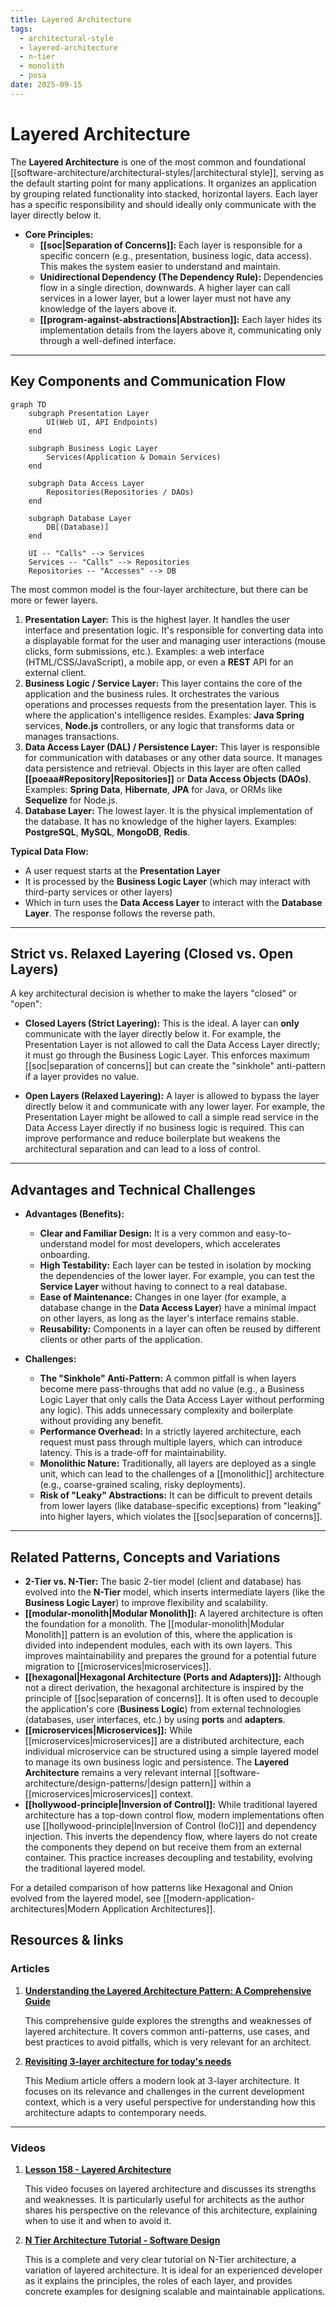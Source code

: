```yaml
---
title: Layered Architecture
tags:
  - architectural-style
  - layered-architecture
  - n-tier
  - monolith
  - posa
date: 2025-09-15
---
```

# Layered Architecture

The **Layered Architecture** is one of the most common and foundational [[software-architecture/architectural-styles/|architectural style]], serving as the default starting point for many applications. It organizes an application by grouping related functionality into stacked, horizontal layers. Each layer has a specific responsibility and should ideally only communicate with the layer directly below it.

* **Core Principles:**
    * **[[soc|Separation of Concerns]]:** Each layer is responsible for a specific concern (e.g., presentation, business logic, data access). This makes the system easier to understand and maintain.
    * **Unidirectional Dependency (The Dependency Rule):** Dependencies flow in a single direction, downwards. A higher layer can call services in a lower layer, but a lower layer must not have any knowledge of the layers above it.
    * **[[program-against-abstractions|Abstraction]]:** Each layer hides its implementation details from the layers above it, communicating only through a well-defined interface.

---

## Key Components and Communication Flow

```mermaid
graph TD
    subgraph Presentation Layer
        UI(Web UI, API Endpoints)
    end

    subgraph Business Logic Layer
        Services(Application & Domain Services)
    end

    subgraph Data Access Layer
        Repositories(Repositories / DAOs)
    end

    subgraph Database Layer
        DB[(Database)]
    end

    UI -- "Calls" --> Services
    Services -- "Calls" --> Repositories
    Repositories -- "Accesses" --> DB
```

The most common model is the four-layer architecture, but there can be more or fewer layers.

1.  **Presentation Layer:** This is the highest layer. It handles the user interface and presentation logic. It's responsible for converting data into a displayable format for the user and managing user interactions (mouse clicks, form submissions, etc.). Examples: a web interface (HTML/CSS/JavaScript), a mobile app, or even a **REST** API for an external client.
2.  **Business Logic / Service Layer:** This layer contains the core of the application and the business rules. It orchestrates the various operations and processes requests from the presentation layer. This is where the application's intelligence resides. Examples: **Java Spring** services, **Node.js** controllers, or any logic that transforms data or manages transactions.
3.  **Data Access Layer (DAL) / Persistence Layer:** This layer is responsible for communication with databases or any other data source. It manages data persistence and retrieval. Objects in this layer are often called **[[poeaa#Repository|Repositories]]** or **Data Access Objects (DAOs)**. Examples: **Spring Data**, **Hibernate**, **JPA** for Java, or ORMs like **Sequelize** for Node.js.
4.  **Database Layer:** The lowest layer. It is the physical implementation of the database. It has no knowledge of the higher layers. Examples: **PostgreSQL**, **MySQL**, **MongoDB**, **Redis**.

**Typical Data Flow:** 

- A user request starts at the **Presentation Layer**
- It is processed by the **Business Logic Layer** (which may interact with third-party services or other layers)
- Which in turn uses the **Data Access Layer** to interact with the **Database Layer**. The response follows the reverse path.

---

## Strict vs. Relaxed Layering (Closed vs. Open Layers)

A key architectural decision is whether to make the layers "closed" or "open":

*   **Closed Layers (Strict Layering):** This is the ideal. A layer can **only** communicate with the layer directly below it. For example, the Presentation Layer is not allowed to call the Data Access Layer directly; it must go through the Business Logic Layer. This enforces maximum [[soc|separation of concerns]] but can create the "sinkhole" anti-pattern if a layer provides no value.

*   **Open Layers (Relaxed Layering):** A layer is allowed to bypass the layer directly below it and communicate with any lower layer. For example, the Presentation Layer might be allowed to call a simple read service in the Data Access Layer directly if no business logic is required. This can improve performance and reduce boilerplate but weakens the architectural separation and can lead to a loss of control.

---

## Advantages and Technical Challenges

* **Advantages (Benefits):**
    * **Clear and Familiar Design:** It is a very common and easy-to-understand model for most developers, which accelerates onboarding.
    * **High Testability:** Each layer can be tested in isolation by mocking the dependencies of the lower layer. For example, you can test the **Service Layer** without having to connect to a real database.
    * **Ease of Maintenance:** Changes in one layer (for example, a database change in the **Data Access Layer**) have a minimal impact on other layers, as long as the layer's interface remains stable.
    * **Reusability:** Components in a layer can often be reused by different clients or other parts of the application.

* **Challenges:**
    * **The "Sinkhole" Anti-Pattern:** A common pitfall is when layers become mere pass-throughs that add no value (e.g., a Business Logic Layer that only calls the Data Access Layer without performing any logic). This adds unnecessary complexity and boilerplate without providing any benefit.
    * **Performance Overhead:** In a strictly layered architecture, each request must pass through multiple layers, which can introduce latency. This is a trade-off for maintainability.
    * **Monolithic Nature:** Traditionally, all layers are deployed as a single unit, which can lead to the challenges of a [[monolithic]] architecture (e.g., coarse-grained scaling, risky deployments).
    * **Risk of "Leaky" Abstractions:** It can be difficult to prevent details from lower layers (like database-specific exceptions) from "leaking" into higher layers, which violates the [[soc|separation of concerns]].

---

## Related Patterns, Concepts and Variations

* **2-Tier vs. N-Tier:** The basic 2-tier model (client and database) has evolved into the **N-Tier** model, which inserts intermediate layers (like the **Business Logic Layer**) to improve flexibility and scalability.
* **[[modular-monolith|Modular Monolith]]:** A layered architecture is often the foundation for a monolith. The [[modular-monolith|Modular Monolith]] pattern is an evolution of this, where the application is divided into independent modules, each with its own layers. This improves maintainability and prepares the ground for a potential future migration to [[microservices|microservices]].
* **[[hexagonal|Hexagonal Architecture (Ports and Adapters)]]:** Although not a direct derivation, the hexagonal architecture is inspired by the principle of [[soc|separation of concerns]]. It is often used to decouple the application's core (**Business Logic**) from external technologies (databases, user interfaces, etc.) by using **ports** and **adapters**.
* **[[microservices|Microservices]]:** While [[microservices|microservices]] are a distributed architecture, each individual microservice can be structured using a simple layered model to manage its own business logic and persistence. The **Layered Architecture** remains a very relevant internal [[software-architecture/design-patterns/|design pattern]] within a [[microservices|microservices]] context.
* **[[hollywood-principle|Inversion of Control]]:** While traditional layered architecture has a top-down control flow, modern implementations often use [[hollywood-principle|Inversion of Control (IoC)]] and dependency injection. This inverts the dependency flow, where layers do not create the components they depend on but receive them from an external container. This practice increases decoupling and testability, evolving the traditional layered model.

For a detailed comparison of how patterns like Hexagonal and Onion evolved from the layered model, see [[modern-application-architectures|Modern Application Architectures]].

## **Resources & links**

### **Articles**

1.  **[Understanding the Layered Architecture Pattern: A Comprehensive Guide](https://dev.to/yasmine_ddec94f4d4/understanding-the-layered-architecture-pattern-a-comprehensive-guide-1e2j)**

    This comprehensive guide explores the strengths and weaknesses of layered architecture. It covers common anti-patterns, use cases, and best practices to avoid pitfalls, which is very relevant for an architect.

2.  **[Revisiting 3-layer architecture for today's needs](https://medium.com/@albert.llousas/revisiting-3-layer-architecture-for-todays-needs-e190be8f49e5)**

    This Medium article offers a modern look at 3-layer architecture. It focuses on its relevance and challenges in the current development context, which is a very useful perspective for understanding how this architecture adapts to contemporary needs.

---

### **Videos**

1.  **[Lesson 158 - Layered Architecture](https://www.youtube.com/watch?v=Y9bKZCYxFuI)**

    This video focuses on layered architecture and discusses its strengths and weaknesses. It is particularly useful for architects as the author shares his perspective on the relevance of this architecture, explaining when to use it and when to avoid it.

2.  **[N Tier Architecture Tutorial - Software Design](https://www.youtube.com/watch?v=xJC7ItRoEbw)**

    This is a complete and very clear tutorial on N-Tier architecture, a variation of layered architecture. It is ideal for an experienced developer as it explains the principles, the roles of each layer, and provides concrete examples for designing scalable and maintainable applications.